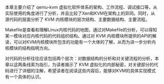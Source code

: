 
<!-- @import "[TOC]" {cmd="toc" depthFrom=1 depthTo=6 orderedList=false} -->

<!-- code_chunk_output -->



<!-- /code_chunk_output -->

本章主要介绍了 qemu-kvm 虚拟化软件体系的架构、工作流程、调试接口等，从实际使用的角度进行了分析，并且比较了Xen和KVM在架构上的异同。同时，从源代码的层面分析了 KVM 内核模块的层次结构、主要数据结构、主要流程。

Makefile是查看和理解Linux内核代码的地图，通过对Makefile的分析，可以得知某一模块对应内核代码的代码组织结构。通过对 KVM 内核模块所提供的API的解读，可以对KVM内核模块所包含的功能有一个大体的了解，从而为进一步分析内核模块的结构指明方向。

对代码的分析往往应该包括两个层次：对数据结构的分析和对关键流程的分析，本章以这两条线索为指引，为读者揭示了 KVM 虚拟化的内部秘密，对关键部分的代码进行了详细的注解，希望读者在阅读这些内容后，能够对KVM的具体实现模式有一个具体的认识。
